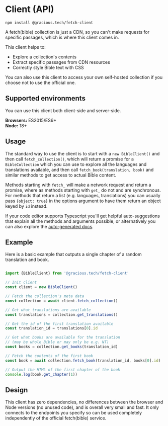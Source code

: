 
# Client (API)

`npm install @gracious.tech/fetch-client`

A fetch(bible) collection is just a CDN, so you can't make requests for specific passages, which is where this client comes in.

This client helps to:
 * Explore a collection's contents
 * Extract specific passages from CDN resources
 * Correctly style Bible text with CSS

You can also use this client to access your own self-hosted collection if you choose not to use the official one.

## Supported environments

You can use this client both client-side and server-side.

__Browsers:__ ES2015/ES6+
<br>
__Node:__ 18+


## Usage

The standard way to use the client is to start with a `new BibleClient()` and then call `fetch_collection()`, which will return a promise for a `BibleCollection` which you can use to explore all the languages and translations available, and then call `fetch_book(translation, book)` and similar methods to get access to actual Bible content.

Methods starting with `fetch_` will make a network request and return a promise, where as methods starting with `get_` do not and are synchronous. For methods that return a list (e.g. languages, translations) you can usually pass `{object: true}` in the options argument to have them return an object keyed by `id` instead.

If your code editor supports Typescript you'll get helpful auto-suggestions that explain all the methods and arguments possible, or alternatively you can also explore the [auto-generated docs](api/classes/client.BibleClient.html).


## Example

Here is a basic example that outputs a single chapter of a random translation and book.

```typescript

import {BibleClient} from '@gracious.tech/fetch-client'

// Init client
const client = new BibleClient()

// Fetch the collection's meta data
const collection = await client.fetch_collection()

// Get what translations are available
const translations = collection.get_translations()

// Get the id of the first translation available
const translation_id = translations[0].id

// Get what books are available for the translation
// (may be whole Bible or may only be e.g. NT)
const books = collection.get_books(translation_id)

// Fetch the contents of the first book
const book = await collection.fetch_book(translation_id, books[0].id)

// Output the HTML of the first chapter of the book
console.log(book.get_chapter(1))

```

<p><VPButton href='/access/client/example/' text="See more detailed example" theme='alt'></VPButton></p>


## Design
This client has zero dependencies, no differences between the browser and Node versions (no unused code), and is overall very small and fast. It only connects to the endpoints you specify so can be used completely independently of the official fetch(bible) service.
